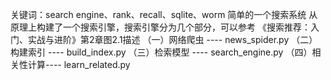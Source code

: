 关键词：search engine、rank、recall、sqlite、worm
简单的一个搜索系统
从原理上构建了一个搜索引擎，搜索引擎分为几个部分，可以参考
《搜索推荐：入门、实战与进阶》第2章图2.1描述
（一）网络爬虫 ---- news_spider.py
（二）构建索引 ---- build_index.py
（三）检索模型 ----  search_engine.py
（四）相关性计算---- learn_related.py